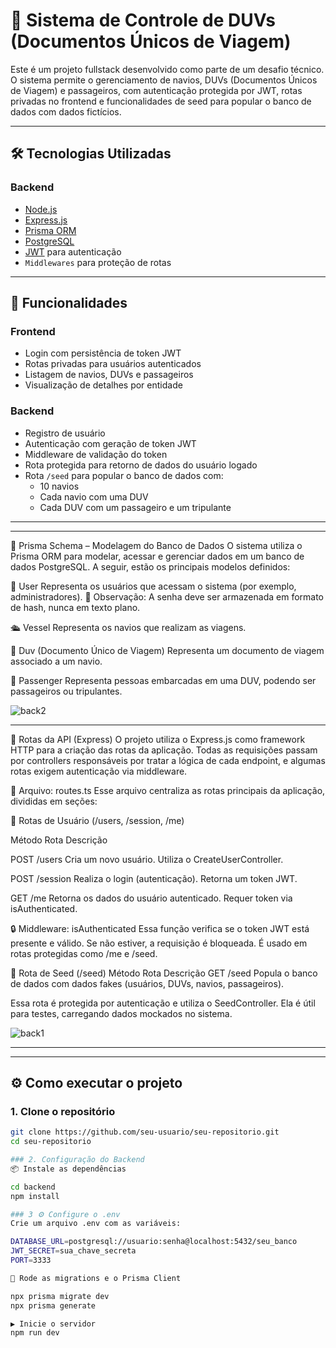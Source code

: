 # 🚢 Sistema de Controle de DUVs (Documentos Únicos de Viagem)

Este é um projeto fullstack desenvolvido como parte de um desafio técnico. O sistema permite o gerenciamento de navios, DUVs (Documentos Únicos de Viagem) e passageiros, com autenticação protegida por JWT, rotas privadas no frontend e funcionalidades de seed para popular o banco de dados com dados fictícios.

---

## 🛠️ Tecnologias Utilizadas

### Backend
- [Node.js](https://nodejs.org/)
- [Express.js](https://expressjs.com/)
- [Prisma ORM](https://www.prisma.io/)
- [PostgreSQL](https://www.postgresql.org/)
- [JWT](https://jwt.io/) para autenticação
- `Middlewares` para proteção de rotas

---

## 🔐 Funcionalidades

### Frontend
- Login com persistência de token JWT
- Rotas privadas para usuários autenticados
- Listagem de navios, DUVs e passageiros
- Visualização de detalhes por entidade

### Backend
- Registro de usuário
- Autenticação com geração de token JWT
- Middleware de validação do token
- Rota protegida para retorno de dados do usuário logado
- Rota `/seed` para popular o banco de dados com:
  - 10 navios
  - Cada navio com uma DUV
  - Cada DUV com um passageiro e um tripulante

---

---
🧩 Prisma Schema – Modelagem do Banco de Dados
O sistema utiliza o Prisma ORM para modelar, acessar e gerenciar dados em um banco de dados PostgreSQL. A seguir, estão os principais modelos definidos:

👤 User
Representa os usuários que acessam o sistema (por exemplo, administradores).
🔐 Observação: A senha deve ser armazenada em formato de hash, nunca em texto plano.

🛳️ Vessel
Representa os navios que realizam as viagens.

📄 Duv (Documento Único de Viagem)
Representa um documento de viagem associado a um navio.

🧍 Passenger
Representa pessoas embarcadas em uma DUV, podendo ser passageiros ou tripulantes.

![back2](https://github.com/user-attachments/assets/3f653def-d756-4042-8fb3-abfa748db9c7)

---
🔁 Rotas da API (Express)
O projeto utiliza o Express.js como framework HTTP para a criação das rotas da aplicação. Todas as requisições passam por controllers responsáveis por tratar a lógica de cada endpoint, e algumas rotas exigem autenticação via middleware.

📁 Arquivo: routes.ts
Esse arquivo centraliza as rotas principais da aplicação, divididas em seções:

🔐 Rotas de Usuário (/users, /session, /me)

Método	Rota	Descrição

POST	/users	Cria um novo usuário. Utiliza o CreateUserController.

POST	/session	Realiza o login (autenticação). Retorna um token JWT.

GET	/me	Retorna os dados do usuário autenticado. Requer token via isAuthenticated.

🔒 Middleware: isAuthenticated
Essa função verifica se o token JWT está presente e válido. Se não estiver, a requisição é bloqueada. É usado em rotas protegidas como /me e /seed.

🌱 Rota de Seed (/seed)
Método	Rota	Descrição
GET	/seed	Popula o banco de dados com dados fakes (usuários, DUVs, navios, passageiros).

Essa rota é protegida por autenticação e utiliza o SeedController. Ela é útil para testes, carregando dados mockados no sistema.

![back1](https://github.com/user-attachments/assets/56544db6-8036-4265-8bca-463ff4daa32f)

---

---

## ⚙️ Como executar o projeto

### 1. Clone o repositório

```bash
git clone https://github.com/seu-usuario/seu-repositorio.git
cd seu-repositorio

### 2. Configuração do Backend
📦 Instale as dependências

cd backend
npm install

### 3 ⚙️ Configure o .env
Crie um arquivo .env com as variáveis:

DATABASE_URL=postgresql://usuario:senha@localhost:5432/seu_banco
JWT_SECRET=sua_chave_secreta
PORT=3333

🧱 Rode as migrations e o Prisma Client

npx prisma migrate dev
npx prisma generate

▶️ Inicie o servidor
npm run dev
```
